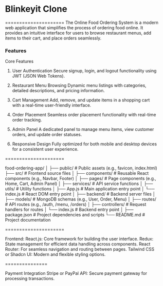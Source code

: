 # Blinkeyit Clone 
=====================
The Online Food Ordering System is a modern web application that simplifies the process of ordering food online. It provides an intuitive interface for users to browse restaurant menus, add items to their cart, and place orders seamlessly.

### Features
Core Features

1. User Authentication
Secure signup, login, and logout functionality using JWT (JSON Web Tokens).

2. Restaurant Menu Browsing
Dynamic menu listings with categories, detailed descriptions, and pricing information.

3. Cart Management
Add, remove, and update items in a shopping cart with a real-time user-friendly interface.

4. Order Placement
Seamless order placement functionality with real-time order tracking.

5. Admin Panel
A dedicated panel to manage menu items, view customer orders, and update order statuses.

6. Responsive Design
Fully optimized for both mobile and desktop devices for a consistent user experience.


=====================

food-ordering-app/
│
├── public/             # Public assets (e.g., favicon, index.html)
├── src/                # Frontend source files
│   ├── components/     # Reusable React components (e.g., Navbar, Footer)
│   ├── pages/          # Page components (e.g., Home, Cart, Admin Panel)
│   ├── services/       # API service functions
│   ├── utils/          # Utility functions
│   ├── App.js          # Main application entry point
│   └── index.js        # React DOM entry point
│
├── backend/            # Backend server files
│   ├── models/         # MongoDB schemas (e.g., User, Order, Menu)
│   ├── routes/         # API routes (e.g., /auth, /menu, /orders)
│   ├── controllers/    # Request handlers for routes
│   └── index.js        # Backend entry point
│
├── package.json        # Project dependencies and scripts
└── README.md           # Project documentation




=====================

Frontend: 
React.js: Core framework for building the user interface.
Redux: State management for efficient data handling across components.
React Router: For seamless navigation and routing between pages.
Tailwind CSS or Shadcn UI: Modern and flexible styling options.

===============

Payment Integration
Stripe or PayPal API: Secure payment gateway for processing transactions.
